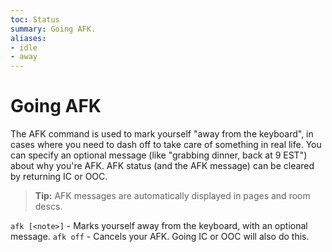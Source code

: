 ```yaml
---
toc: Status
summary: Going AFK.
aliases:
- idle
- away
---
```

# Going AFK

The AFK command is used to mark yourself "away from the keyboard", in cases where you need to dash off to take care of something in real life.  You can specify an optional message (like "grabbing dinner, back at 9 EST") about why you're AFK. AFK status (and the AFK message) can be cleared by returning IC or OOC.

> **Tip:** AFK messages are automatically displayed in pages and room descs.

`afk [<note>]` - Marks yourself away from the keyboard, with an optional message.
`afk off` - Cancels your AFK.  Going IC or OOC will also do this.
